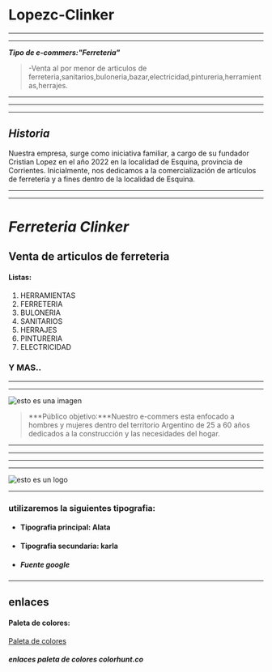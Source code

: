 # Lopezc-Clinker
------------------------------------------------------------------------------------------------------
------------------------------------------------------------------------------------------------------
***Tipo de e-commers:"Ferreteria"***
> -Venta al por menor de articulos de ferreteria,sanitarios,buloneria,bazar,electricidad,pintureria,herramientas,herrajes.
------------------------------------------------------------------------------------------------------
------------------------------------------------------------------------------------------------------
------------------------------------------------------------------------------------------------------
***Historia***
--------------------------------------------------------------------------------------------------------------------------------------------------------------------------------------------------
Nuestra empresa, surge como iniciativa familiar, a cargo de su fundador Cristian Lopez en el año 2022 en la localidad de Esquina, provincia de Corrientes. Inicialmente, nos dedicamos a la comercialización de artículos de ferretería y a fines dentro de la localidad de Esquina.
*************************************************************************************************
*************************************************************************************************
# ***Ferreteria Clinker***

## Venta de articulos de ferreteria 
#### Listas:

1. HERRAMIENTAS
2. FERRETERIA
3. BULONERIA
4. SANITARIOS
5. HERRAJES
6. PINTURERIA
7. ELECTRICIDAD
### **Y MAS..**
---------------------------------------------------------------------------------------------------------------------------
---------------------------------------------------------------------------------------------------------------------------
![esto es una imagen](https://st.depositphotos.com/1636803/3872/v/600/depositphotos_38727865-stock-illustration-tools-vector-icons-set-on.jpg)

> ***Público objetivo:***Nuestro e-commers esta enfocado a hombres y mujeres dentro del territorio Argentino de 25 a 60 años dedicados a la construcción y las necesidades del hogar.
******************************************************************************************************************************************************************************************************************************************************
***************************************************************************************************************************
***************************************************************************************************************************
******************************************************************************************************************************************************************************************************************************************************
![esto es un logo](https://i.imgur.com/8gLr1Jm.jpg)


------------------------------------------------------------------------------------------------------------------------------------------------------------------------------------------------------------------------------------------------------


### **utilizaremos la siguientes tipografia:**

- #### Tipografia principal: **Alata**
- #### Tipografia secundaria: **karla**

- ##### Fuente google
------------------------------------------------------------------------------------------------------------------------------------------------------------------------------------------------------------------------------------------------------
## enlaces
#### **Paleta de colores:**

[Paleta de colores](https://colorhunt.co/palette/112b3c205375f66b0eefefef "paleta winter")
##### enlaces paleta de colores colorhunt.co

 





